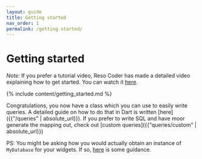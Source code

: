```yaml
---
layout: guide
title: Getting started
nav_order: 1
permalink: /getting-started/
---
```


# Getting started
_Note:_ If you prefer a tutorial video, Reso Coder has made a detailed video explaining
how to get started. You can watch it [here](https://youtu.be/zpWsedYMczM).

{% include content/getting_started.md %}

Congratulations, you now have a class which you can use to easily write queries.
A detailed guide on how to do that in Dart is written [here]({{"/queries" | absolute_url}}).
If you prefer to write SQL and have moor generate the mapping out, check out
[custom queries]({{"queries/custom" | absolute_url}})

PS: You might be asking how you would actually obtain an instance of `MyDatabase` for
your widgets. If so, [here]({{site.url}}/faq/#using-the-database) is some guidance.
